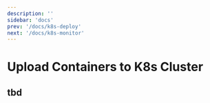 ```yaml
---
description: ''
sidebar: 'docs'
prev: '/docs/k8s-deploy'
next: '/docs/k8s-monitor'
---
```


# Upload Containers to K8s Cluster

## tbd